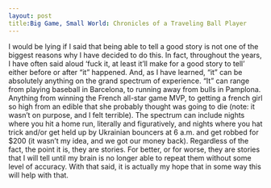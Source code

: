 ```yaml
---
layout: post
title:Big Game, Small World: Chronicles of a Traveling Ball Player
---
```


I would be lying if I said that being able to tell a good story is not one of the biggest reasons why I have decided to do this. 
In fact, throughout the years, I have often said aloud ‘fuck it, at least it’ll make for a good story to tell’ either before or after “it” happened. And, as I have learned, “it” can be absolutely anything on the grand spectrum of experience. 
“It” can range from playing baseball in Barcelona, to running away from bulls in Pamplona. Anything from winning the French all-star game MVP, to getting a french girl so high from an edible that she probably thought was going to die (note: it wasn’t on purpose, and I felt terrible). 
The spectrum can include nights where you hit a home run, literally and figuratively, and nights where you hat trick and/or get held up by Ukrainian bouncers at 6 a.m. and get robbed for $200 (it wasn’t my idea, and we got our money back). 
Regardless of the fact, the point it is, they are stories. 
For better, or for worse, they are stories that I will tell until my brain is no longer able to repeat them without some level of accuracy. 
With that said, it is actually my hope that in some way this will help with that. 
